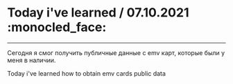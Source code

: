 # Today i've learned  / 07.10.2021 :monocled_face:
____

Сегодня я смог получить публичные данные с emv карт, которые были у меня в наличии. 

Today i've learned how to obtain emv cards public data

